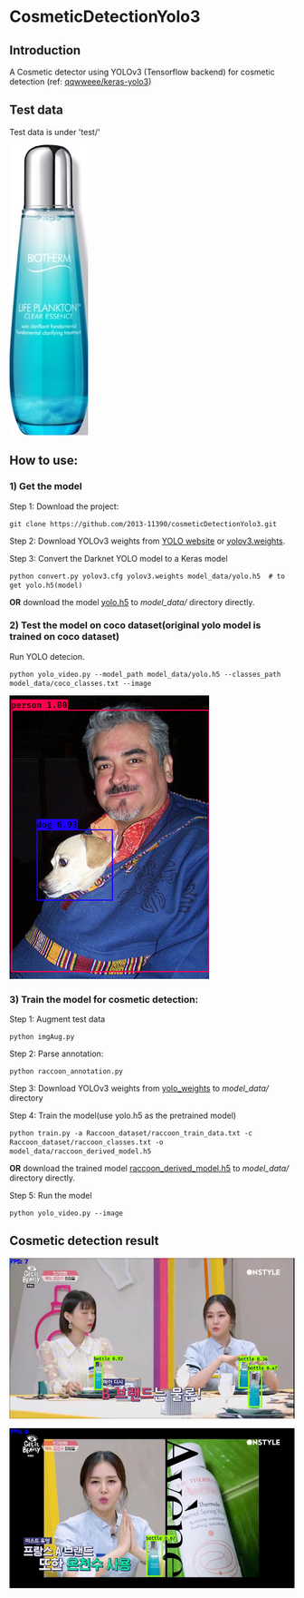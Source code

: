 # CosmeticDetectionYolo3

## Introduction

A Cosmetic detector using YOLOv3 (Tensorflow backend) for cosmetic detection (ref: [qqwweee/keras-yolo3](https://github.com/qqwweee/keras-yolo3))


## Test data

Test data is under 'test/'

![Cosmetic](pictures/image.jpg)

## How to use:

### 1) Get the model

Step 1: Download the project:
```
git clone https://github.com/2013-11390/cosmeticDetectionYolo3.git
```

Step 2: Download YOLOv3 weights from [YOLO website](http://pjreddie.com/darknet/yolo/) or [yolov3.weights](https://drive.google.com/uc?id=1owAyOwfpwxpbs0BLWPkwT0srRUTpFHIn&export=download).

Step 3: Convert the Darknet YOLO model to a Keras model 
```
python convert.py yolov3.cfg yolov3.weights model_data/yolo.h5	# to get yolo.h5(model)
```

**OR** download the model [yolo.h5](https://drive.google.com/uc?export=download&confirm=8R0l&id=1Dd-uUhhXvosXiIIZM8tiXoZyENJxIY4u) to *model_data/* directory directly.

### 2) Test the model on coco dataset(original yolo model is trained on coco dataset)
Run YOLO detecion.
```
python yolo_video.py --model_path model_data/yolo.h5 --classes_path model_data/coco_classes.txt --image
```

![Raccoon](pictures/coco_1.png)

### 3) Train the model for cosmetic detection:
Step 1: Augment test data
```
python imgAug.py
```
Step 2: Parse annotation:
```
python raccoon_annotation.py
```
Step 3: Download YOLOv3 weights from [yolo_weights](https://drive.google.com/uc?export=download&confirm=-b_7&id=1HlydiovCtnUJabQvZIbx77v6sE4OXrac) to *model_data/* directory

Step 4: Train the model(use yolo.h5 as the pretrained model) 
```
python train.py -a Raccoon_dataset/raccoon_train_data.txt -c Raccoon_dataset/raccoon_classes.txt -o model_data/raccoon_derived_model.h5
```

**OR** download the trained model [raccoon_derived_model.h5](https://drive.google.com/uc?export=download&confirm=6pCi&id=1mdSiioui7H8pskBCMrE08jo-0saIf-y-) to *model_data/* directory directly.

Step 5: Run the model
```
python yolo_video.py --image
```

## Cosmetic detection result

![Cosmetic](pictures/result1.jpg)

![Cosmetic](pictures/result2.jpg)
